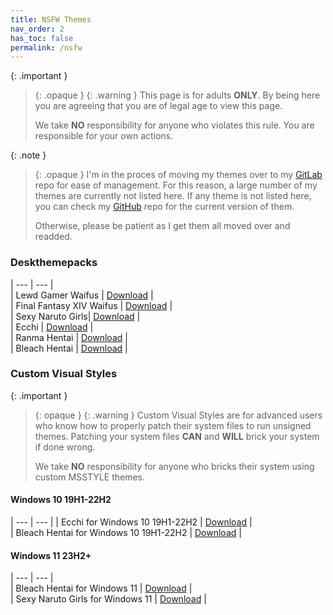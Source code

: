 ```yaml
---
title: NSFW Themes
nav_order: 2
has_toc: false
permalink: /nsfw
---
```


{: .important }
> {: .opaque }
> {: .warning }
> This page is for adults **ONLY**. By being here you are agreeing that you are of legal age to view this page.
> 
> We take **NO** responsibility for anyone who violates this rule. You are responsible for your own actions.

{: .note }
> {: .opaque }
> I'm in the proces of moving my themes over to my [GitLab](https://gitlab.com/the-back-room/Themes) repo for ease of management. For this reason, a large number of my themes are currently not listed here. If any theme is not listed here, you can check my [GitHub](https://github.com/The-Back-Room/repositories) repo for the current version of them.
> 
> Otherwise, please be patient as I get them all moved over and readded.

### Deskthemepacks
 
| --- | --- |   
| Lewd Gamer Waifus | [Download][LewdGamerWaifus] |  
| Final Fantasy XIV Waifus | [Download][FFXIVWaifus] |  
| Sexy Naruto Girls| [Download][SexyNarutoGirls] |  
| Ecchi | [Download][Ecchi] |  
| Ranma Hentai | [Download][RanmaHentai] |  
| Bleach Hentai | [Download][BLEACHHentai] |  

### Custom Visual Styles

{: .important }
> {: opaque }
> {: .warning }
> Custom Visual Styles are for advanced users who know how to properly patch their system files to run unsigned themes. 
> Patching your system files **CAN** and **WILL** brick your system if done wrong.
>
> We take **NO** responsibility for anyone who bricks their system using custom MSSTYLE themes.

#### Windows 10 19H1-22H2
 
| --- | --- |
| Ecchi for Windows 10 19H1-22H2 |  [Download][Win10Ecchi] |  
| Bleach Hentai for Windows 10 19H1-22H2 | [Download][Win10BLEACHHentai] |  


#### Windows 11 23H2+

| --- | --- |  
| Bleach Hentai for Windows 11 | [Download][Win11BLEACHHentai] |  
| Sexy Naruto Girls for Windows 11  | [Download][Win11SexyNarutoGirls] |  

<!-- ////////////////////////////////////////////////////////////////////////////////////////////////////////////////////// -->

[Win10Ecchi]: https://gitlab.com/the-back-room/Themes/-/tree/main/MSSTYLE/NSFW/Windows-10/19H1-22H2/Ecchi-Theme-for-Windows-10-19H1-22H2
[Win10BLEACHHentai]: https://gitlab.com/the-back-room/Themes/-/tree/main/MSSTYLE/NSFW/Windows-10/19H1-22H2/BLEACH-Hentai-Themes-for-Windows-10-19H1-22H2

[Win11BLEACHHentai]: https://gitlab.com/the-back-room/Themes/-/tree/main/MSSTYLE/NSFW/Windows-11/BLEACH-Hentai-Themes-for-Windows-11
[Win11SexyNarutoGirls]: https://gitlab.com/the-back-room/Themes/-/tree/main/MSSTYLE/NSFW/Windows-11/Sexy-Naruto-Girls-Themes-for-Windows-11

[LewdGamerWaifus]: https://gitlab.com/the-back-room/Themes/-/archive/main/Themes-main.zip?path=Deskthemepacks/NSFW/Lewd-Gamer-Waifus
[FFXIVWaifus]: https://gitlab.com/the-back-room/Themes/-/archive/main/Themes-main.zip?path=Deskthemepacks/NSFW/Final-Fantasy-XIV-Waifus
[SexyNarutoGirls]: https://gitlab.com/the-back-room/Themes/-/archive/main/Themes-main.zip?path=Deskthemepacks/NSFW/Sexy-Naruto-Girls
[Ecchi]: https://gitlab.com/the-back-room/Themes/-/archive/main/Themes-main.zip?path=Deskthemepacks/NSFW/Ecchi
[RanmaHentai]: https://gitlab.com/the-back-room/Themes/-/archive/main/Themes-main.zip?path=Deskthemepacks/NSFW/Ranma-Hentai
[BLEACHHentai]: https://gitlab.com/the-back-room/Themes/-/archive/main/Themes-main.zip?path=Deskthemepacks/NSFW/Bleach-Hentai

<!-- ////////////////////////////////////////////////////////////////////////////////////////////////////////////////////// -->